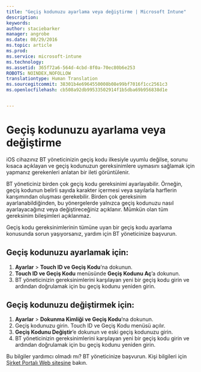 ```yaml
---
title: "Geçiş kodunuzu ayarlama veya değiştirme | Microsoft Intune"
description: 
keywords: 
author: staciebarker
manager: angrobe
ms.date: 08/29/2016
ms.topic: article
ms.prod: 
ms.service: microsoft-intune
ms.technology: 
ms.assetid: 365f72a6-564d-4cbd-8f0a-70ec80b6e253
ROBOTS: NOINDEX,NOFOLLOW
translationtype: Human Translation
ms.sourcegitcommit: 38301b4e6964550008b08e99bf7016f1cc2561c3
ms.openlocfilehash: cb508a92db99533502914f1b5dba69b956838d1e


---
```


# Geçiş kodunuzu ayarlama veya değiştirme

iOS cihazınız BT yöneticinizin geçiş kodu ilkesiyle uyumlu değilse, sorunu kısaca açıklayan ve geçiş kodunuzun gereksinimlere uymasını sağlamak için yapmanız gerekenleri anlatan bir ileti görüntülenir.

BT yöneticiniz birden çok geçiş kodu gereksinimi ayarlayabilir. Örneğin, geçiş kodunun belirli sayıda karakter içermesi veya sayılarla harflerin karışımından oluşması gerekebilir. Birden çok gereksinim ayarlanabildiğinden, bu yönergelerde yalnızca geçiş kodunuzu nasıl ayarlayacağınız veya değiştireceğiniz açıklanır. Mümkün olan tüm gereksinim bileşimleri açıklanmaz.

Geçiş kodu gereksinimlerinin tümüne uyan bir geçiş kodu ayarlama konusunda sorun yaşıyorsanız, yardım için BT yöneticinize başvurun.

## Geçiş kodunuzu ayarlamak için:

1. **Ayarlar** > **Touch ID ve Geçiş Kodu**’na dokunun.
2. **Touch ID ve Geçiş Kodu** menüsünde **Geçiş Kodunu Aç**’a dokunun.
3. BT yöneticinizin gereksinimlerini karşılayan yeni bir geçiş kodu girin ve ardından doğrulamak için bu geçiş kodunu yeniden girin.

## Geçiş kodunuzu değiştirmek için:

1. **Ayarlar** > **Dokunma Kimliği ve Geçiş Kodu**’na dokunun.
2. Geçiş kodunuzu girin. Touch ID ve Geçiş Kodu menüsü açılır.
2. **Geçiş Kodunu Değiştir**’e dokunun ve eski geçiş kodunuzu girin.
3. BT yöneticinizin gereksinimlerini karşılayan yeni bir geçiş kodu girin ve ardından doğrulamak için bu geçiş kodunu yeniden girin.

Bu bilgiler yardımcı olmadı mı? BT yöneticinize başvurun. Kişi bilgileri için [Şirket Portalı Web sitesine](http://portal.manage.microsoft.com) bakın.




<!--HONumber=Aug16_HO5-->


